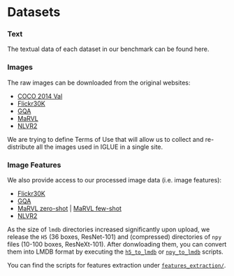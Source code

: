 # Datasets

### Text
The textual data of each dataset in our benchmark can be found here.

### Images
The raw images can be downloaded from the original websites:
- [COCO 2014 Val](https://cocodataset.org/#download)
- [Flickr30K](https://www.kaggle.com/hsankesara/flickr-image-dataset)
- [GQA](https://cs.stanford.edu/people/dorarad/gqa/download.html)
- [MaRVL](https://dataverse.scholarsportal.info/dataset.xhtml?persistentId=doi:10.5683/SP3/42VZ4P)
- [NLVR2](https://github.com/lil-lab/nlvr/tree/master/nlvr2#direct-image-download)

We are trying to define Terms of Use that will allow us to collect and re-distribute all the images used in IGLUE in a single site.

### Image Features
We also provide access to our processed image data (i.e. image features):
- [Flickr30K](https://sid.erda.dk/sharelink/aW8MWVSlK1)
- [GQA](https://sid.erda.dk/sharelink/FtoWxwitOz)
- [MaRVL zero-shot](https://sid.erda.dk/sharelink/GYPEryxpVk) | [MaRVL few-shot](https://sid.erda.dk/sharelink/fMNmRmJgQA)
- [NLVR2](https://sid.erda.dk/sharelink/FjJUsFbRWO)

As the size of `lmdb` directories increased significantly upon upload, 
we release the `H5` (36 boxes, ResNet-101) and (compressed) directories of `npy` files (10-100 boxes, ResNeXt-101).
After donwloading them, you can convert them into LMDB format by executing the [`h5_to_lmdb`](../features_extraction/h5_to_lmdb.py) or [`npy_to_lmdb`](../features_extraction/npy_to_lmdb.py) scripts.

You can find the scripts for features extraction under [`features_extraction/`](../features_extraction).
